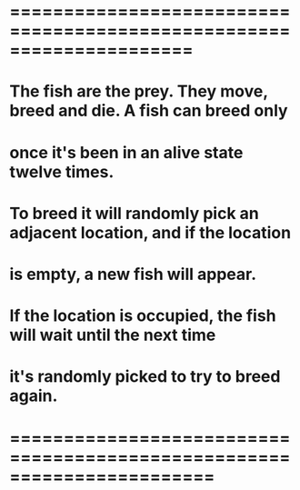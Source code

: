 # =====================================================================
# The fish are the prey. They move, breed and die.  A fish can breed only
# once it's been in an alive state twelve times.
# To breed it will randomly pick an adjacent location, and if the location
# is empty, a new fish will appear.
# If the location is occupied, the fish will wait until the next time
# it's randomly picked to try to breed again.
# =======================================================================
